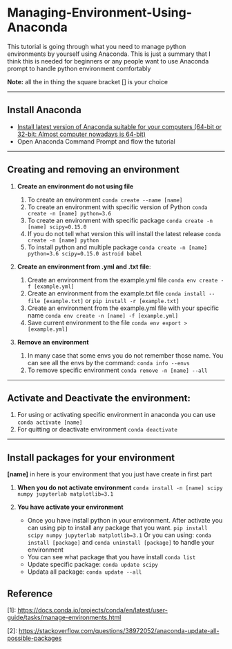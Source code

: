 # Managing-Environment-Using-Anaconda
This tutorial is going through what you need to manage python environments by yourself using Anaconda. This is just a summary that I think this is needed for beginners or any people want to use Anaconda prompt to handle python environment comfortably

**Note:** all the in thing the square bracket [] is your choice

---
## Install Anaconda
- [Install latest version of Anaconda suitable for your computers (64-bit or 32-bit: Almost computer nowadays is 64-bit)](https://www.anaconda.com/products/individual)
- Open Anaconda Command Prompt and flow the tutorial

---
## Creating and removing an environment

1. **Create an environment do not using file**
   1. To create an environment
    ``conda create --name [name]``
   2. To create an environment with specific version of Python
    ``conda create -n [name] python=3.6``
   3. To create an environment with specific package
    ``conda create -n [name] scipy=0.15.0``
    4. If you do not tell what version this will install the latest release
    ``conda create -n [name] python``
    5. To install python and multiple package
    ``conda create -n [name] python=3.6 scipy=0.15.0 astroid babel``

2. **Create an environment from .yml and .txt file**:
    1. Create an environment from the example.yml file
    ``conda env create -f [example.yml]``
    2. Create an environment from the example.txt file
    ``conda install --file [example.txt]`` or ``pip install -r [example.txt]``
    3. Create an environment from the example.yml file with your specific name
    ``conda env create -n [name] -f [example.yml]``
    4. Save current environment to the file
    ``conda env export > [example.yml]``
    

3. **Remove an environment**
    1. In many case that some envs you do not remember those name. You can see all the envs by the command:
    ``conda info --envs``
    2. To remove specific environment
    ``conda remove -n [name] --all``

---
## Activate and Deactivate the environment:
1. For using or activating specific environment in anaconda you can use
    ``conda activate [name]``
2. For quitting or deactivate environment
    ``conda deactivate``

---

## Install packages for your environment

**\[name]** in here is your environment that you just have create in first part

1. **When you do not activate environment**
   ``conda install -n [name] scipy numpy jupyterlab matplotlib=3.1``

2. **You have activate your environment**
   - Once you have install python in your environment. After activate you can using pip to install any package that you want.
      ``pip install scipy numpy jupyterlab matplotlib=3.1``
      Or you can using:
        ``conda install [package]`` and ``conda uninstall [package]`` to handle your environment
    - You can see what package that you have install
      ``conda list``
    - Update specific package:
      ``conda update scipy ``
    - Updata all package:
      ``conda update --all``



## Reference
\[1]: https://docs.conda.io/projects/conda/en/latest/user-guide/tasks/manage-environments.html

\[2]: https://stackoverflow.com/questions/38972052/anaconda-update-all-possible-packages
